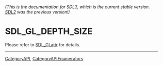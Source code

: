 ###### (This is the documentation for SDL3, which is the current stable version. [SDL2](https://wiki.libsdl.org/SDL2/) was the previous version!)
# SDL_GL_DEPTH_SIZE

Please refer to [SDL_GLattr](SDL_GLattr) for details.

----
[CategoryAPI](CategoryAPI), [CategoryAPIEnumerators](CategoryAPIEnumerators)

